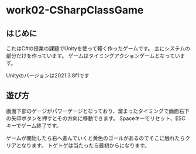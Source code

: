 # work02-CSharpClassGame
## はじめに
これはC#の授業の課題でUnityを使って軽く作ったゲームです。
主にシステムの部分だけを作っています。
ゲームはタイミングアクションゲームとなっています。

Unityのバージョンは2021.3.8f1です

## 遊び方
画面下部のゲージがパワーゲージとなっており、溜まったタイミングで画面右下の矢印ボタンを押すとその方向に移動できます。
Spaceキーでリセット、ESCキーでゲーム終了です。

ゲームが開始したら右へ進んでいくと黄色のゴールがあるのでそこに触れたらクリアとなります。
トゲトゲは当たったら最初からになります。

